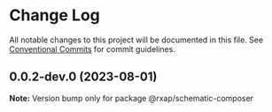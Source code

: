 # Change Log

All notable changes to this project will be documented in this file.
See [Conventional Commits](https://conventionalcommits.org) for commit guidelines.

## 0.0.2-dev.0 (2023-08-01)

**Note:** Version bump only for package @rxap/schematic-composer
